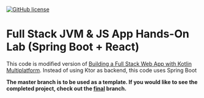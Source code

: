 [![GitHub license](https://img.shields.io/badge/license-Apache%20License%202.0-blue.svg?style=flat)](https://www.apache.org/licenses/LICENSE-2.0)

# Full Stack JVM & JS App Hands-On Lab (Spring Boot + React)

This code is modified version of  [Building a Full Stack Web App with Kotlin Multiplatform](https://play.kotlinlang.org/hands-on/Full%20Stack%20Web%20App%20with%20Kotlin%20Multiplatform/).
Instead of using Ktor as backend, this code uses Spring Boot

**The master branch is to be used as a template. If you would like to see the completed project, check out the [final](https://github.com/jasoet/kotlin-multiplatform-web/tree/final) branch.**
